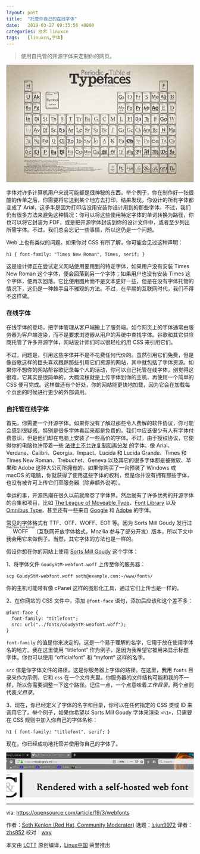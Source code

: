 ```yaml
---
layout: post
title:	"托管你自己的在线字体"
date:	2019-03-27 09:35:56 +0800 
categories:	技术 linuxcn 
tags:	[linuxcn,字体]
---
```




> 
> 使用自托管的开源字体来定制你的网页。
> 
> 
> 


![](/Asserts/Images/album/201903/27/093535ixx22d5xs7dbpmrs.jpg)


字体对许多计算机用户来说可能都是很神秘的东西。举个例子，你在制作好一张很酷的传单之后，你需要将它送到某个地方去打印，结果发现，你设计的所有字体都变成了 Arial，这多半是因为打印店没用安装你设计用到的那些字体。不过，我们仍有很多方法来避免这种情况：你可以将这些使用特定字体的单词转换为路径，你也可以将它封装为 PDF，或是把开源字体封装到你的设计文件中，或者至少列出所需字体。不过，我们总会忘记一些事情，所以这仍是一个问题。


Web 上也有类似的问题。如果你对 CSS 有所了解，你可能会见过这种声明：



```
h1 { font-family: "Times New Roman", Times, serif; }
```

这是设计师正在尝试定义网站使用要用到的特定字体，如果用户没有安装 Times New Roman 这个字体，便会回落到另一个字体；如果用户也没有安装 Times 这个字体，便再次回落。它比使用图片而不是文本更好一些，但是在没有字体托管的情况下，这仍是一种棘手且不雅观的方法。不过，在早期的互联网时代，我们不得不这样做。


### 在线字体


在线字体的登场，把字体管理从客户端搬上了服务端。如今网页上的字体通常由服务器为客户端渲染，而不是要求浏览器从用户的系统中查找字体。谷歌和其它供应商托管了许多开源字体，网站设计师们可以很轻松的用 CSS 来引用它们。


不过，问题是，引用这些字体并不是不花费任何代价的。虽然引用它们免费，但是像谷歌这样的巨头喜欢跟踪那些引用它们资源的网站，其中就包括了字体资源。如果你不想你的网站帮谷歌记录每个人的活动，你可以自己托管在线字体。别觉得这很难，它其实是很简单的，大概流程就是上传字体到你的主机，再使用一个简单的 CSS 便可完成。这样做还有个好处，你的网站能更快地加载，因为它会在加载每个页面的时候进行更少的外部调用。


### 自托管在线字体


首先，你需要一个开源字体。如果你没有了解过那些令人费解的软件协议，你可能会感到很疑惑，特别是很多字体看起来都是免费的。我们中应该很少有人有字体付费意识，但是他们却在电脑上安装了一些高价的字体。不过，由于授权协议，它使得你的电脑也许带着一些 [法律上不允许复制和再分发](https://docs.microsoft.com/en-us/typography/fonts/font-faq) 的字体。像 Arial、Verdana、Calibri、Georgia、Impact、Lucida 和 Lucida Grande、Times 和 Times New Roman、Trebuchet、Geneva 以及其它的很多字体都是被微软、苹果和 Adobe 这种大公司所拥有的。如果你购买了一台预装了 Windows 或 macOS 的电脑，你就获得了使用这些字体的权利，但是你并没有拥有那些字体，也没有被许可上传它们至服务器（除非额外说明）。


幸运的事，开源热潮在很久以前就席卷了字体界。然后就有了许多优秀的开源字体的合集和项目，比如 [The League of Moveable Type](https://www.theleagueofmoveabletype.com/)、[Font Library](https://fontlibrary.org/) 以及 [Omnibus Type](https://www.omnibus-type.com)，甚至还有一些来自 [Google](https://github.com/googlefonts) 和 [Adobe](https://github.com/adobe-fonts) 的字体。


常见的字体格式有 TTF、OTF、WOFF、EOT 等。因为 Sorts Mill Goudy 发行过 <ruby> WOFF <rt>  Web Open Font Format </rt></ruby>（互联网开放字体格式，Mozilla 参与了部分开发）版本，所以下文中我会用它来做例子。当然，其它字体的方法也是一样的。


假设你想在你的网站上使用 [Sorts Mill Goudy](https://www.theleagueofmoveabletype.com/sorts-mill-goudy) 这个字体：


1、将字体文件 `GoudyStM-webfont.woff` 上传至你的服务器：



```
scp GoudyStM-webfont.woff seth@example.com:~/www/fonts/
```

你的主机可能带有像 cPanel 这样的图形化工具，通过它们上传也是一样的。


2、在你网站的 CSS 文件中，添加 `@font-face` 语句，添加后应该和这个差不多：



```
@font-face { 
  font-family: "titlefont";
  src: url("../fonts/GoudyStM-webfont.woff"); 
}
```

`font-family` 的值是你来决定的。这是一个易于理解的名字，它用于放在使用字体名的地方。我在这里使用 “titlefont” 作为例子，是因为我希望它被用来显示标题字体。你也可以使用 “officialfont” 和 “myfont” 这样的名字。


`src` 值是你字体文件的路径。这是你服务器上字体的路径。在这里，我用 `fonts` 目录来作为示例，它和 `css` 在一个文件夹里。你服务器的文件结构可能和我的不一样，所以你需要调整一下这个路径。记住一点，一个点意味着*工作目录*，两个点则代表*父目录*。


3、现在，你已经定义了字体的名字和目录，你可以在任何指定的 CSS 类或 ID 来调用它了。举个例子，如果你希望以 Sorts Mill Goudy 字体来渲染 `<h1>`，只需要在 CSS 规则中加入你自己的字体名称：



```
h1 { font-family: "titlefont", serif; }
```

现在，你已经成功地托管并使用你自己的字体了。


![在线字体的实际效果](/Asserts/Images/album/201903/27/093600qvewerziqeipyzvj.jpg "Web fonts on a website")




---


via: <https://opensource.com/article/19/3/webfonts>


作者：[Seth Kenlon (Red Hat, Community Moderator)](https://opensource.com/users/seth) 选题：[lujun9972](https://github.com/lujun9972) 译者：[zhs852](https://github.com/zhs852) 校对：[wxy](https://github.com/wxy)


本文由 [LCTT](https://github.com/LCTT/TranslateProject) 原创编译，[Linux中国](https://linux.cn/) 荣誉推出
